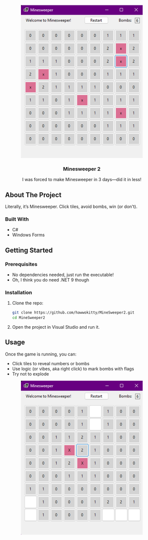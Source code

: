 <a id="readme-top"></a>

<!-- PROJECT LOGO -->
<br />
<div align="center">
  <a href="https://github.com/hawwokitty/MineSweeper2">
    <img src="MineSweeper2/ss2.png" alt="screenshot" width="400">
  </a>

<h3 align="center">Minesweeper 2</h3>

  <p align="center">
    I was forced to make Minesweeper in 3 days—did it in less!
  </p>
</div>

<!-- ABOUT THE PROJECT -->
## About The Project
<p>Literally, it’s Minesweeper. Click tiles, avoid bombs, win (or don't).</p>

### Built With
* C#
* Windows Forms

<!-- GETTING STARTED -->
## Getting Started

### Prerequisites

* No dependencies needed, just run the executable!
* Oh, I think you do need .NET 9 though

### Installation

1. Clone the repo:
   ```sh
   git clone https://github.com/hawwokitty/MineSweeper2.git
   cd MineSweeper2
   ```
2. Open the project in Visual Studio and run it.

<!-- USAGE EXAMPLES -->
## Usage

Once the game is running, you can:
* Click tiles to reveal numbers or bombs
* Use logic (or vibes, aka right click) to mark bombs with flags
* Try not to explode

<div align="center">
    <img src="MineSweeper2/ss1.png" alt="screenshot" width="400">
</div>

